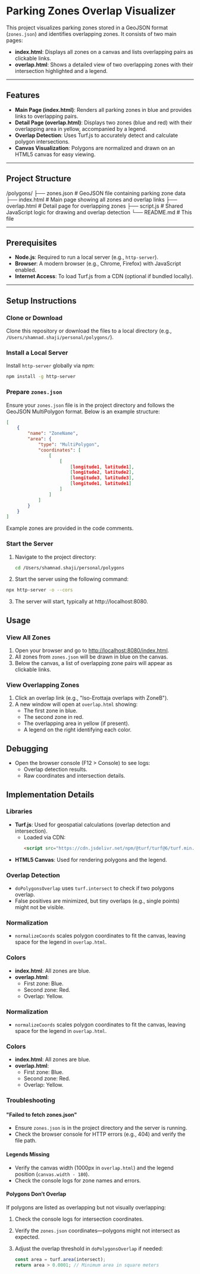 # Parking Zones Overlap Visualizer

This project visualizes parking zones stored in a GeoJSON format (`zones.json`) and identifies overlapping zones. It consists of two main pages:

- **index.html**: Displays all zones on a canvas and lists overlapping pairs as clickable links.
- **overlap.html**: Shows a detailed view of two overlapping zones with their intersection highlighted and a legend.

---

## Features

- **Main Page (index.html)**: Renders all parking zones in blue and provides links to overlapping pairs.
- **Detail Page (overlap.html)**: Displays two zones (blue and red) with their overlapping area in yellow, accompanied by a legend.
- **Overlap Detection**: Uses Turf.js to accurately detect and calculate polygon intersections.
- **Canvas Visualization**: Polygons are normalized and drawn on an HTML5 canvas for easy viewing.

---

## Project Structure
/polygons/
├── zones.json        # GeoJSON file containing parking zone data
├── index.html       # Main page showing all zones and overlap links
├── overlap.html     # Detail page for overlapping zones
├── script.js        # Shared JavaScript logic for drawing and overlap detection
└── README.md        # This file

---

## Prerequisites

- **Node.js**: Required to run a local server (e.g., `http-server`).
- **Browser**: A modern browser (e.g., Chrome, Firefox) with JavaScript enabled.
- **Internet Access**: To load Turf.js from a CDN (optional if bundled locally).

---

## Setup Instructions

### Clone or Download
Clone this repository or download the files to a local directory (e.g., `/Users/shamnad.shaji/personal/polygons/`).

### Install a Local Server
Install `http-server` globally via npm:

```bash
npm install -g http-server
```

### Prepare `zones.json`

Ensure your `zones.json` file is in the project directory and follows the GeoJSON MultiPolygon format. Below is an example structure:

```json
[
    {
        "name": "ZoneName",
        "area": {
            "type": "MultiPolygon",
            "coordinates": [
                [
                    [
                        [longitude1, latitude1],
                        [longitude2, latitude2],
                        [longitude3, latitude3],
                        [longitude1, latitude1]
                    ]
                ]
            ]
        }
    }
]
```
Example zones are provided in the code comments.

### Start the Server

1. Navigate to the project directory:

   ```bash
   cd /Users/shamnad.shaji/personal/polygons
   ```

2. Start the server using the following command:
  ```bash
  npx http-server -o --cors
  ```

3. The server will start, typically at http://localhost:8080.

## Usage

### View All Zones

1. Open your browser and go to [http://localhost:8080/index.html](http://localhost:8080/index.html).
2. All zones from `zones.json` will be drawn in blue on the canvas.
3. Below the canvas, a list of overlapping zone pairs will appear as clickable links.

### View Overlapping Zones

1. Click an overlap link (e.g., "Iso-Erottaja overlaps with ZoneB").
2. A new window will open at `overlap.html` showing:
   - The first zone in blue.
   - The second zone in red.
   - The overlapping area in yellow (if present).
   - A legend on the right identifying each color.

## Debugging

- Open the browser console (F12 > Console) to see logs:
  - Overlap detection results.
  - Raw coordinates and intersection details.

## Implementation Details

### Libraries
- **Turf.js**: Used for geospatial calculations (overlap detection and intersection).
  - Loaded via CDN:  
    ```html
    <script src="https://cdn.jsdelivr.net/npm/@turf/turf@6/turf.min.js"></script>
    ```
- **HTML5 Canvas**: Used for rendering polygons and the legend.

### Overlap Detection
- `doPolygonsOverlap` uses `turf.intersect` to check if two polygons overlap.
- False positives are minimized, but tiny overlaps (e.g., single points) might not be visible.

### Normalization
- `normalizeCoords` scales polygon coordinates to fit the canvas, leaving space for the legend in `overlap.html`.

### Colors
- **index.html**: All zones are blue.
- **overlap.html**:
  - First zone: Blue.
  - Second zone: Red.
  - Overlap: Yellow.

### Normalization

- `normalizeCoords` scales polygon coordinates to fit the canvas, leaving space for the legend in `overlap.html`.

### Colors

- **index.html**: All zones are blue.
- **overlap.html**:
  - First zone: Blue.
  - Second zone: Red.
  - Overlap: Yellow.

### Troubleshooting

#### "Failed to fetch zones.json"
- Ensure `zones.json` is in the project directory and the server is running.
- Check the browser console for HTTP errors (e.g., 404) and verify the file path.

#### Legends Missing
- Verify the canvas width (1000px in `overlap.html`) and the legend position (`canvas.width - 180`).
- Check the console logs for zone names and errors.

#### Polygons Don’t Overlap
If polygons are listed as overlapping but not visually overlapping:
1. Check the console logs for intersection coordinates.
2. Verify the `zones.json` coordinates—polygons might not intersect as expected.
3. Adjust the overlap threshold in `doPolygonsOverlap` if needed:

   ```javascript
   const area = turf.area(intersect);
   return area > 0.0001; // Minimum area in square meters